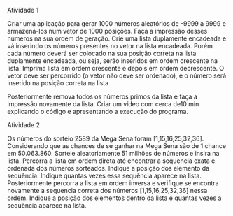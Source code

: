Atividade 1

Criar uma aplicação para gerar 1000 números aleatórios de -9999 a 9999 e armazená-los  num vetor de 1000 posições. Faça a impressão desses números na sua ordem de geração. Crie uma lista duplamente encadeada e vá inserindo os números presentes no vetor na lista encadeada. Porém cada número deverá ser colocado na sua posição correta na lista duplamente encadeada, ou seja,  serão inseridos em ordem crescente na lista. Imprima lista em ordem crescente e depois em ordem decrescente. O vetor deve ser percorrido (o vetor não deve ser ordenado), e o número será inserido na posição correta na lista


Posteriormente remova todos os números primos da lista e faça a impressão novamente da lista. Criar um vídeo com cerca de10 min explicando o código e apresentando a execução do programa. 

Atividade 2 

Os números do sorteio 2589 da Mega Sena foram  [1,15,16,25,32,36]. Considerando que as chances de se ganhar na Mega Sena são de 1 chance em 50.063.860. Sorteie aleatoriamente 51 milhões de números e insira na lista. Percorra a lista em ordem direta até encontrar a sequencia exata e ordenada dos números sorteados. Indique a posição dos elemento da sequência. Indique quantas vezes essa sequência aparece na lista. Posteriormente percorra a lista em ordem inversa e verifique se encontra novamente a sequencia correta dos números [1,15,16,25,32,36] nessa ordem. Indique a posição dos elementos dentro da lista e quantas vezes a sequência aparece na lista. 
